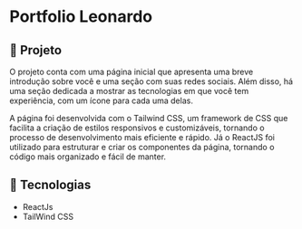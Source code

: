 # Portfolio Leonardo



## 🚀 Projeto

O projeto conta com uma página inicial que apresenta uma breve introdução sobre você e uma seção com suas redes sociais. Além disso, há uma seção dedicada a mostrar as tecnologias em que você tem experiência, com um ícone para cada uma delas.

A página foi desenvolvida com o Tailwind CSS, um framework de CSS que facilita a criação de estilos responsivos e customizáveis, tornando o processo de desenvolvimento mais eficiente e rápido. Já o ReactJS foi utilizado para estruturar e criar os componentes da página, tornando o código mais organizado e fácil de manter.

## 🔧 Tecnologias

- ReactJs
- TailWind CSS
